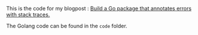 This is the code for my blogpost : [Build a Go package that annotates errors with stack traces.](https://www.komu.engineer/blogs/golang-stackTrace/golang-stackTrace.html)       

The Golang code can be found in the `code` folder.     



